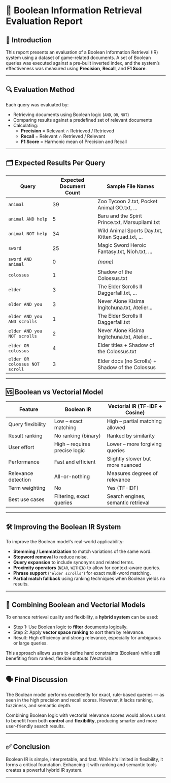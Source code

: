 # 🧠 Boolean Information Retrieval Evaluation Report

## 📘 Introduction

This report presents an evaluation of a Boolean Information Retrieval (IR) system using a dataset of game-related documents. A set of Boolean queries was executed against a pre-built inverted index, and the system’s effectiveness was measured using **Precision**, **Recall**, and **F1 Score**.

---

## 🔍 Evaluation Method

Each query was evaluated by:

- Retrieving documents using Boolean logic (`AND`, `OR`, `NOT`)
- Comparing results against a predefined set of relevant documents
- Calculating:
  - **Precision** = Relevant ∩ Retrieved / Retrieved
  - **Recall** = Relevant ∩ Retrieved / Relevant
  - **F1 Score** = Harmonic mean of Precision and Recall

---

## 🗂️ Expected Results Per Query

| Query                            | Expected Document Count | Sample File Names                                 |
|----------------------------------|--------------------------|----------------------------------------------------|
| `animal`                         | 39                       | Zoo Tycoon 2.txt, Pocket Animal GO.txt, ...        |
| `animal AND help`                | 5                        | Baru and the Spirit Prince.txt, Marsupilami.txt   |
| `animal NOT help`               | 34                       | Wild Animal Sports Day.txt, Kitten Squad.txt, ... |
| `sword`                          | 25                       | Magic Sword Heroic Fantasy.txt, Nioh.txt, ...     |
| `sword AND animal`              | 0                        | *(none)*                                           |
| `colossus`                       | 1                        | Shadow of the Colossus.txt                         |
| `elder`                          | 3                        | The Elder Scrolls II Daggerfall.txt, ...           |
| `elder AND you`                 | 3                        | Never Alone Kisima Ingitchuna.txt, Atelier...      |
| `elder AND you AND scrolls`     | 1                        | The Elder Scrolls II Daggerfall.txt                |
| `elder AND you NOT scrolls`     | 2                        | Never Alone Kisima Ingitchuna.txt, Atelier...      |
| `elder OR colossus`             | 4                        | Elder titles + Shadow of the Colossus.txt          |
| `elder OR colossus NOT scroll`  | 3                        | Elder docs (no Scrolls) + Shadow of the Colossus   |

---

## 🆚 Boolean vs Vectorial Model

| Feature                  | Boolean IR                 | Vectorial IR (TF-IDF + Cosine)     |
|--------------------------|----------------------------|-------------------------------------|
| Query flexibility        | Low – exact matching       | High – partial matching allowed     |
| Result ranking           | No ranking (binary)        | Ranked by similarity                |
| User effort              | High – requires precise logic | Lower – more forgiving queries   |
| Performance              | Fast and efficient         | Slightly slower but more nuanced    |
| Relevance detection      | All-or-nothing             | Measures degrees of relevance       |
| Term weighting           | No                         | Yes (TF-IDF)                        |
| Best use cases           | Filtering, exact queries   | Search engines, semantic retrieval  |

---

## 🛠️ Improving the Boolean IR System

To improve the Boolean model's real-world applicability:

- **Stemming / Lemmatization** to match variations of the same word.
- **Stopword removal** to reduce noise.
- **Query expansion** to include synonyms and related terms.
- **Proximity operators** (`NEAR`, `WITHIN`) to allow for context-aware queries.
- **Phrase support** (`"elder scrolls"`) for exact multi-word matching.
- **Partial match fallback** using ranking techniques when Boolean yields no results.

---

## 🔗 Combining Boolean and Vectorial Models

To enhance retrieval quality and flexibility, a **hybrid system** can be used:

- Step 1: Use Boolean logic to **filter** documents logically.
- Step 2: Apply **vector space ranking** to sort them by relevance.
- Result: High efficiency and strong relevance, especially for ambiguous or large queries.

This approach allows users to define hard constraints (Boolean) while still benefiting from ranked, flexible outputs (Vectorial).

---

## 🗣️ Final Discussion

The Boolean model performs excellently for exact, rule-based queries — as seen in the high precision and recall scores. However, it lacks ranking, fuzziness, and semantic depth.

Combining Boolean logic with vectorial relevance scores would allows users to benefit from both **control** and **flexibility**, producing smarter and more user-friendly search results.

---

## ✅ Conclusion

Boolean IR is simple, interpretable, and fast. While it's limited in flexibility, it forms a critical foundation. Enhancing it with ranking and semantic tools creates a powerful hybrid IR system.

---
